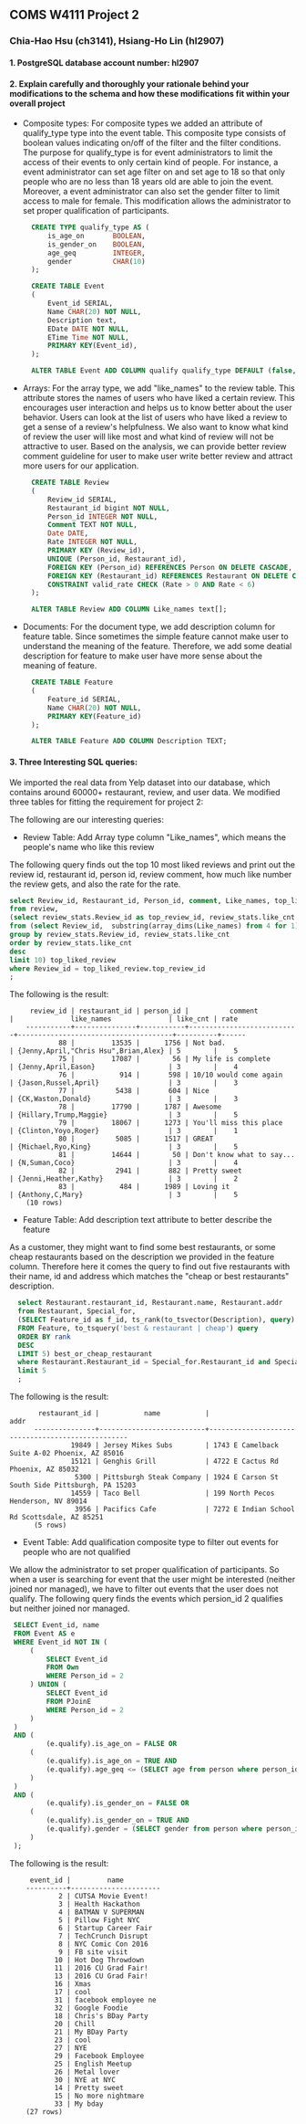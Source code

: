 ## COMS W4111 Project 2

### Chia-Hao Hsu (ch3141), Hsiang-Ho Lin (hl2907)

#### 1. PostgreSQL database account number: hl2907

#### 2. Explain carefully and thoroughly your rationale behind your modifications to the schema and how these modifications fit within your overall project 

- Composite types: For composite types we added an attribute of qualify_type type into the event table. This composite type consists of boolean values indicating on/off of the filter and the filter conditions. The purpose for qualify_type is for event administrators to limit the access of their events to only certain kind of people. For instance, a event administrator can set age filter on and set age to 18 so that only people who are no less than 18 years old are able to join the event. Moreover, a event administrator can also set the gender filter to limit access to male for female. This modification allows the administrator to set proper qualification of participants.

  ```sql
    CREATE TYPE qualify_type AS (
        is_age_on       BOOLEAN,
        is_gender_on    BOOLEAN,
        age_geq         INTEGER,
        gender          CHAR(10)
    ); 

    CREATE TABLE Event
    (
        Event_id SERIAL,
        Name CHAR(20) NOT NULL,
        Description text, 
        EDate DATE NOT NULL,
        ETime Time NOT NULL,
        PRIMARY KEY(Event_id),
    );

    ALTER TABLE Event ADD COLUMN qualify qualify_type DEFAULT (false, false, 0, 'male');
  ```

- Arrays: For the array type, we add "like_names" to the review table. This attribute stores the names of users who have liked a certain review. This encourages user interaction and helps us to know better about the user behavior. Users can look at the list of users who have liked a review to get a sense of a review's helpfulness.  We also want to know what kind of review the user will like most and what kind of review will not be attractive to user. Based on the analysis, we can provide better review comment guideline for user to make user write better review and attract more users for our application.

  ```sql
    CREATE TABLE Review
    (
        Review_id SERIAL,
        Restaurant_id bigint NOT NULL,
        Person_id INTEGER NOT NULL,
        Comment TEXT NOT NULL,
        Date DATE,
        Rate INTEGER NOT NULL,
        PRIMARY KEY (Review_id),
        UNIQUE (Person_id, Restaurant_id),
        FOREIGN KEY (Person_id) REFERENCES Person ON DELETE CASCADE,
        FOREIGN KEY (Restaurant_id) REFERENCES Restaurant ON DELETE CASCADE,
        CONSTRAINT valid_rate CHECK (Rate > 0 AND Rate < 6)
    );

    ALTER TABLE Review ADD COLUMN Like_names text[];
  ```

- Documents: For the document type, we add description column for feature table. Since sometimes the simple feature cannot make user to understand the meaning of the feature. Therefore, we add some deatial description for feature to make user have more sense about the meaning of feature.

  ```sql
    CREATE TABLE Feature
    (
        Feature_id SERIAL,
        Name CHAR(20) NOT NULL,
        PRIMARY KEY(Feature_id)
    );

    ALTER TABLE Feature ADD COLUMN Description TEXT;
  ```

#### 3. Three Interesting SQL queries:
   We imported the real data from Yelp dataset into our database, which contains around 60000+ restaurant, review, and user data. 
   We modified three tables for fitting the requirement for project 2:

   The following are our interesting queries:
  
  - Review Table: Add Array type column "Like_names", which means the people's name who like this review
  
  The following query finds out the top 10 most liked reviews and print out the review id, restaurant id, person id, review comment, how much like number the review gets, and also the rate for the rate.
   
  ```sql
  select Review_id, Restaurant_id, Person_id, comment, Like_names, top_liked_review.like_cnt, Rate
  from review, 
  (select review_stats.Review_id as top_review_id, review_stats.like_cnt
  from (select Review_id,  substring(array_dims(Like_names) from 4 for 1) as like_cnt from review) review_stats
  group by review_stats.Review_id, review_stats.like_cnt
  order by review_stats.like_cnt
  desc
  limit 10) top_liked_review
  where Review_id = top_liked_review.top_review_id
  ;  
  ```
  
  The following is the result:

         review_id | restaurant_id | person_id |          comment          |              like_names              | like_cnt | rate
        -----------+---------------+-----------+---------------------------+--------------------------------------+----------+------
                88 |         13535 |      1756 | Not bad.                  | {Jenny,April,"Chris Hsu",Brian,Alex} | 5        |    5
                75 |         17087 |        56 | My life is complete       | {Jenny,April,Eason}                  | 3        |    4
                76 |           914 |       598 | 10/10 would come again    | {Jason,Russel,April}                 | 3        |    3
                77 |          5438 |       604 | Nice                      | {CK,Waston,Donald}                   | 3        |    3
                78 |         17790 |      1787 | Awesome                   | {Hillary,Trump,Maggie}               | 3        |    5
                79 |         18067 |      1273 | You'll miss this place    | {Clinton,Yoyo,Roger}                 | 3        |    1
                80 |          5085 |      1517 | GREAT                     | {Michael,Ryo,King}                   | 3        |    5
                81 |         14644 |        50 | Don't know what to say... | {N,Suman,Coco}                       | 3        |    4
                82 |          2941 |       882 | Pretty sweet              | {Jenni,Heather,Kathy}                | 3        |    2
                83 |           484 |      1989 | Loving it                 | {Anthony,C,Mary}                     | 3        |    5
        (10 rows)

  - Feature Table: Add description text attribute to better describe the feature
  
  As a customer, they might want to find some best restaurants, or some cheap restaurants based on the description we provided in the feature column. Therefore here it comes the query to find out five restaurants with their name, id and address which matches the "cheap or best restaurants" description.

  ```sql
    select Restaurant.restaurant_id, Restaurant.name, Restaurant.addr
    from Restaurant, Special_for, 
    (SELECT Feature_id as f_id, ts_rank(to_tsvector(Description), query) AS rank
    FROM Feature, to_tsquery('best & restaurant | cheap') query
    ORDER BY rank 
    DESC
    LIMIT 5) best_or_cheap_restaurant
    where Restaurant.Restaurant_id = Special_for.Restaurant_id and Special_for.Feature_id = best_or_cheap_restaurant.f_id
    limit 5
    ;
  ```


  The following is the result:

           restaurant_id |           name           |                       addr
          ---------------+--------------------------+--------------------------------------------------
                   19849 | Jersey Mikes Subs        | 1743 E Camelback Suite A-02 Phoenix, AZ 85016
                   15121 | Genghis Grill            | 4722 E Cactus Rd Phoenix, AZ 85032
                    5300 | Pittsburgh Steak Company | 1924 E Carson St South Side Pittsburgh, PA 15203
                   14559 | Taco Bell                | 199 North Pecos Henderson, NV 89014
                    3956 | Pacifics Cafe            | 7272 E Indian School Rd Scottsdale, AZ 85251
          (5 rows)


  - Event Table: Add qualification composite type to filter out events for people who are not qualified 
   
  We allow the administrator to set proper qualification of participants. So when a user is searching for event that the user might be interested (neither joined nor managed), we have to filter out events that the user does not qualify. The following query finds the events which persion_id 2 qualifies but neither joined nor managed.

   ```sql
    SELECT Event_id, name
    FROM Event AS e
    WHERE Event_id NOT IN (
        (
            SELECT Event_id
            FROM Own
            WHERE Person_id = 2
        ) UNION (
            SELECT Event_id
            FROM PJoinE
            WHERE Person_id = 2
        )
    )
    AND (
            (e.qualify).is_age_on = FALSE OR
        (
            (e.qualify).is_age_on = TRUE AND
            (e.qualify).age_geq <= (SELECT age from person where person_id = 2)
        )
    )
    AND (
            (e.qualify).is_gender_on = FALSE OR
        (
            (e.qualify).is_gender_on = TRUE AND
            (e.qualify).gender = (SELECT gender from person where person_id = 2)
        )
    );
   ```
  The following is the result:


         event_id |         name         
        ----------+----------------------
                2 | CUTSA Movie Event!  
                3 | Health Hackathon    
                4 | BATMAN V SUPERMAN   
                5 | Pillow Fight NYC    
                6 | Startup Career Fair 
                7 | TechCrunch Disrupt  
                8 | NYC Comic Con 2016  
                9 | FB site visit       
               10 | Hot Dog Throwdown   
               11 | 2016 CU Grad Fair!  
               13 | 2016 CU Grad Fair!  
               16 | Xmas                
               17 | cool                
               31 | facebook employee ne
               32 | Google Foodie       
               18 | Chris's BDay Party  
               20 | Chill               
               21 | My BDay Party       
               23 | cool                
               27 | NYE                 
               29 | Facebook Employee   
               25 | English Meetup      
               26 | Metal lover         
               30 | NYE at NYC          
               14 | Pretty sweet
               15 | No more nightmare
               33 | My bday
        (27 rows)

